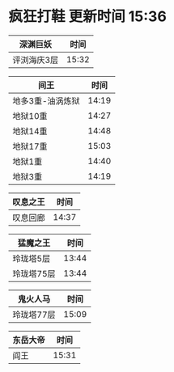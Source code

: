 # 疯狂打鞋 更新时间 15:36

| 深渊巨妖   | 时间    |
|--------|-------|
| 评浏海庆3层 | 15:32 |

| 间王   | 时间    |
|--------|-------|
| 地多3重-油涡炼狱 | 14:19 |
| 地狱10重 | 14:27 |
| 地狱14重 | 14:48 |
| 地狱17重 | 15:03 |
| 地狱1重 | 14:40 |
| 地狱3重 | 14:19 |

| 叹息之王   | 时间    |
|--------|-------|
| 叹息回廊 | 14:37 |

| 猛魔之王   | 时间    |
|--------|-------|
| 玲珑塔5层 | 13:44 |
| 玲珑塔75层 | 13:44 |

| 鬼火人马   | 时间    |
|--------|-------|
| 玲珑塔77层 | 15:09 |

| 东岳大帝   | 时间    |
|--------|-------|
| 阎王 | 15:31 |